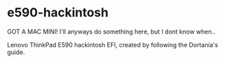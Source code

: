 # e590-hackintosh
GOT A MAC MINI!
I'll anyways do something here, but I dont know when..

Lenovo ThinkPad E590 hackintosh EFI, created by following the Dortania's guide. 
